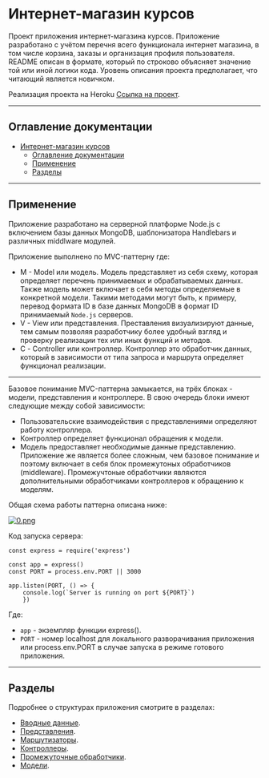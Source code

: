 # Интернет-магазин курсов

Проект приложения интернет-магазина курсов. Приложение разработано с учётом перечня всего функционала интернет магазина, в том числе корзина, заказы и организация профиля пользователя. README описан в формате, который по строково объясняет значение той или иной логики кода. Уровень описания проекта предполагает, что читающий является новичком. 

Реализация проекта на Heroku [Ссылка на проект](https://stark-wildwood-85340.herokuapp.com/). <br/>

---

## Оглавление документации 
- [Интернет-магазин курсов](#интернет-магазин-курсов)
  - [Оглавление документации](#оглавление-документации)
  - [Применение](#применение)
  - [Разделы](#разделы)

---

## Применение

Приложение разработано на серверной платформе Node.js с включением базы данных MongoDB, шаблонизатора Handlebars и различных middlware модулей. <br/>

Приложение выполнено по MVC-паттерну где: <br/>
- M - Model или модель. Модель представляет из себя схему, которая определяет перечень принимаемых и обрабатываемых данных. Также модель может включает в себя методы определяемые в конкретной модели. Такими методами могут быть, к примеру, перевод формата ID в базе данных MongoDB в формат ID принимаемый `Node.js` серверов. <br/>
- V - View или представления. Преставления визуализируют данные, тем самым позволяя разработчику более удобный взгляд и проверку реализации тех или иных функций и методов. <br/>
- С - Controller или контроллер. Контроллер это обработчик данных, который в зависимости от типа запроса и маршрута определяет функционал реализации. <br/>

---

Базовое понимание MVC-паттерна замыкается, на трёх блоках - модели, представления и контроллере. В свою очередь блоки имеют следующие между собой зависимости: <br/>
- Пользовательские взаимодействия с представлениями определяют работу контроллера. <br/>
- Контроллер определяет функционал обращения к модели. <br/>
- Модель предоставляет необходимые данные представлению. <br/>
Приложение же является более сложным, чем базовое понимание и поэтому включает в себя блок промежутоных обработчиков (middleware). Промежучтоные обработчики являются дополнительными обработчиками контроллеров к обращению к моделям. <br/>

Общая схема работы паттерна описана ниже: <br/>

[![0.png](https://i.postimg.cc/3wJpFsLh/0.png)](https://postimg.cc/v4kcQNF2)

Код запуска сервера: <br/>
```node
const express = require('express')

const app = express()
const PORT = process.env.PORT || 3000

app.listen(PORT, () => {
    console.log(`Server is running on port ${PORT}`)
    })
```
Где: <br/>
- `app` - экземпляр функции express(). <br/>
- `PORT` - номер localhost для локального разворачивания приложения или process.env.PORT в случае запуска в режиме готового приложения. <br/>

---

## Разделы 

Подробнее о структурах приложения смотрите в разделах:
- [Вводные данные](sections.md/inputData.md). <br/>
- [Представления](sections.md/views.md). <br/>
- [Маршутизаторы](sections.md/routes.md). <br/>
- [Контроллеры](sections.md/controllers.md). <br/>
- [Промежуточные обработчики](sections.md/middleware.md). <br/>
- [Модели](sections.md/models.md). <br/>